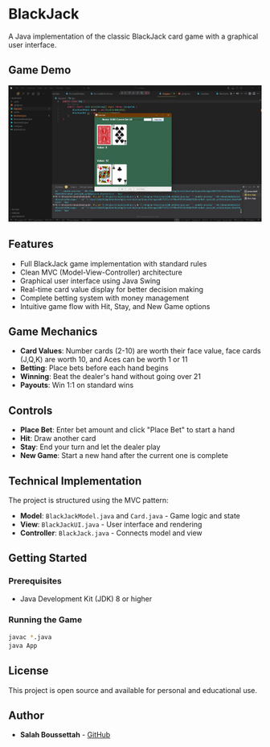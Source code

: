 # BlackJack

A Java implementation of the classic BlackJack card game with a graphical user interface.

## Game Demo

![BlackJack Game Demo](image.png)

## Features

- Full BlackJack game implementation with standard rules
- Clean MVC (Model-View-Controller) architecture
- Graphical user interface using Java Swing
- Real-time card value display for better decision making
- Complete betting system with money management
- Intuitive game flow with Hit, Stay, and New Game options

## Game Mechanics

- **Card Values**: Number cards (2-10) are worth their face value, face cards (J,Q,K) are worth 10, and Aces can be worth 1 or 11
- **Betting**: Place bets before each hand begins
- **Winning**: Beat the dealer's hand without going over 21
- **Payouts**: Win 1:1 on standard wins

## Controls

- **Place Bet**: Enter bet amount and click "Place Bet" to start a hand
- **Hit**: Draw another card
- **Stay**: End your turn and let the dealer play
- **New Game**: Start a new hand after the current one is complete

## Technical Implementation

The project is structured using the MVC pattern:

- **Model**: `BlackJackModel.java` and `Card.java` - Game logic and state
- **View**: `BlackJackUI.java` - User interface and rendering
- **Controller**: `BlackJack.java` - Connects model and view

## Getting Started

### Prerequisites

- Java Development Kit (JDK) 8 or higher

### Running the Game

```bash
javac *.java
java App
```

## License

This project is open source and available for personal and educational use.

## Author

- **Salah Boussettah** - [GitHub](https://github.com/SalahBoussettah)